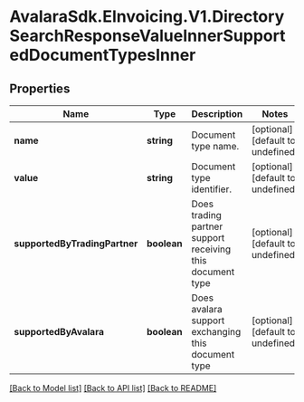 # AvalaraSdk.EInvoicing.V1.DirectorySearchResponseValueInnerSupportedDocumentTypesInner

## Properties

Name | Type | Description | Notes
------------ | ------------- | ------------- | -------------
**name** | **string** | Document type name. | [optional] [default to undefined]
**value** | **string** | Document type identifier. | [optional] [default to undefined]
**supportedByTradingPartner** | **boolean** | Does trading partner support receiving this document type | [optional] [default to undefined]
**supportedByAvalara** | **boolean** | Does avalara support exchanging this document type | [optional] [default to undefined]

[[Back to Model list]](../../../README.md#documentation-for-models) [[Back to API list]](../../../README.md#documentation-for-api-endpoints) [[Back to README]](../../../README.md)


